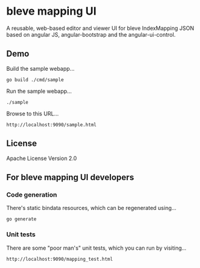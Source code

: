 # bleve mapping UI

A reusable, web-based editor and viewer UI for bleve IndexMapping
JSON based on angular JS, angular-bootstrap and the angular-ui-control.

## Demo

Build the sample webapp...

    go build ./cmd/sample

Run the sample webapp...

    ./sample

Browse to this URL...

    http://localhost:9090/sample.html

## License

Apache License Version 2.0

## For bleve mapping UI developers

### Code generation

There's static bindata resources, which can be regenerated using...

    go generate

### Unit tests

There are some "poor man's" unit tests, which you can run by visiting...

    http://localhost:9090/mapping_test.html

